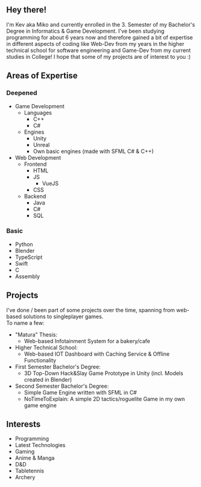 ## Hey there!

I'm Kev aka Miko and currently enrolled in the 3. Semester of my Bachelor's Degree in Informatics & Game Development.
I've been studying programming for about 6 years now and therefore gained a bit of expertise in different aspects of coding like Web-Dev from my years in the higher technical school for software engineering and Game-Dev from my current studies in College! I hope that some of my projects are of interest to you :)

## Areas of Expertise

### Deepened
- Game Development
  - Languages
    - C++
    - C#
  - Engines
    - Unity
    - Unreal
    - Own basic engines (made with SFML C# & C++)
- Web Development
  - Frontend
    - HTML
    - JS
      - VueJS
    - CSS
  - Backend
    - Java
    - C#
    - SQL

### Basic
- Python
- Blender
- TypeScript
- Swift
- C
- Assembly

## Projects

I've done / been part of some projects over the time, spanning from web-based solutions to singleplayer games. </br>
To name a few:
- "Matura" Thesis:
  - Web-based Infotainment System for a bakery/cafe
- Higher Technical School:
  - Web-based IOT Dashboard with Caching Service & Offline Functionality
- First Semester Bachelor's Degree:
  - 3D Top-Down Hack&Slay Game Prototype in Unity (incl. Models created in Blender)
- Second Semester Bachelor's Degree:
  - Simple Game Engine written with SFML in C#
  - NoTimeToExplain: A simple 2D tactics/roguelite Game in my own game engine

## Interests

- Programming
- Latest Technologies
- Gaming
- Anime & Manga
- D&D
- Tabletennis
- Archery
